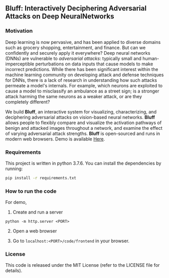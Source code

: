 ## Bluff: Interactively Deciphering Adversarial Attacks on Deep NeuralNetworks

### Motivation

Deep learning is now pervasive, and has been applied to diverse domains such as grocery shopping, entertainment, and finance. But can we confidently and securely apply it everywhere? Deep neural networks (DNNs) are vulnerable to _adversarial attacks_: typically small and human-imperceptible perturbations on data inputs that cause models to make incorrect predictions. While there has been significant interest within the machine learning community on developing attack and defense techniques for DNNs, there is a lack of research in understanding how such attacks permeate a model's internals. For example, which neurons are exploited to cause a model to misclassify an ambulance as a street sign; is a stronger attack harming the same neurons as a weaker attack, or are they completely different?

We build **Bluff**, an interactive system for visualizing, characterizing, and deciphering adversarial attacks on vision-based neural networks. **Bluff** allows people to flexibly compare and visualize the activation pathways of benign and attacked images throughout a network, and examine the effect of varying adversarial attack strengths. **Bluff** is open-sourced and runs in modern web browsers. Demo is available [Here](https://haekyu.com/Bluff/code/frontend/).

### Requirements
This project is written in python 3.7.6. You can install the dependencies by running:
```bash
pip install -r requirements.txt
```

### How to run the code
For demo, 

1. Create and run a server
```
python -m http.server <PORT>
``` 

2. Open a web browser

3. Go to `localhost:<PORT>/code/frontend` in your browser.

### License
This code is released under the MIT License (refer to the LICENSE file for details).

